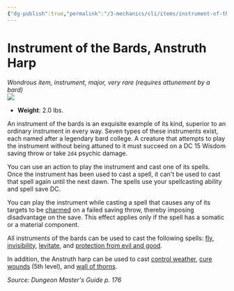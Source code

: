 ```yaml
---
{"dg-publish":true,"permalink":"/3-mechanics/cli/items/instrument-of-the-bards-anstruth-harp/","tags":["ttrpg-cli/compendium/src/5e/dmg","ttrpg-cli/item/attunement/required","ttrpg-cli/item/gear/instrument","ttrpg-cli/item/rarity/very-rare","ttrpg-cli/item/tier/major"]}
---
```


# Instrument of the Bards, Anstruth Harp
*Wondrous item, instrument, major, very rare (requires attunement by a bard)*  
![](3-Mechanics/CLI/items/img/instrument-of-the-bards-anstruth-harp.webp#right)

- **Weight**: 2.0 lbs.

An instrument of the bards is an exquisite example of its kind, superior to an ordinary instrument in every way. Seven types of these instruments exist, each named after a legendary bard college. A creature that attempts to play the instrument without being attuned to it must succeed on a DC 15 Wisdom saving throw or take `2d4` psychic damage.

You can use an action to play the instrument and cast one of its spells. Once the instrument has been used to cast a spell, it can't be used to cast that spell again until the next dawn. The spells use your spellcasting ability and spell save DC.

You can play the instrument while casting a spell that causes any of its targets to be [charmed](3-Mechanics/CLI/rules/conditions.md#Charmed) on a failed saving throw, thereby imposing disadvantage on the save. This effect applies only if the spell has a somatic or a material component.

All instruments of the bards can be used to cast the following spells: [fly](3-Mechanics/CLI/spells/fly.md), [invisibility](3-Mechanics/CLI/spells/invisibility.md), [levitate](3-Mechanics/CLI/spells/levitate.md), and [protection from evil and good](3-Mechanics/CLI/spells/protection-from-evil-and-good.md).

In addition, the Anstruth harp can be used to cast [control weather](3-Mechanics/CLI/spells/control-weather.md), [cure wounds](3-Mechanics/CLI/spells/cure-wounds.md) (5th level), and [wall of thorns](3-Mechanics/CLI/spells/wall-of-thorns.md).

*Source: Dungeon Master's Guide p. 176*